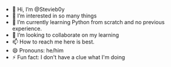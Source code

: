 - 👋 Hi, I’m @Stevieb0y
- 👀 I’m interested in so many things
- 🌱 I’m currently learning Python from scratch and no previous experience.
- 💞️ I’m looking to collaborate on my learning
- 📫 How to reach me here is best.
- 😄 Pronouns: he/him
- ⚡ Fun fact: I don't have a clue what I'm doing
  

<!---
Stevieb0y/Stevieb0y is a ✨ special ✨ repository because its `README.md` (this file) appears on your GitHub profile.
You can click the Preview link to take a look at your changes.
--->
